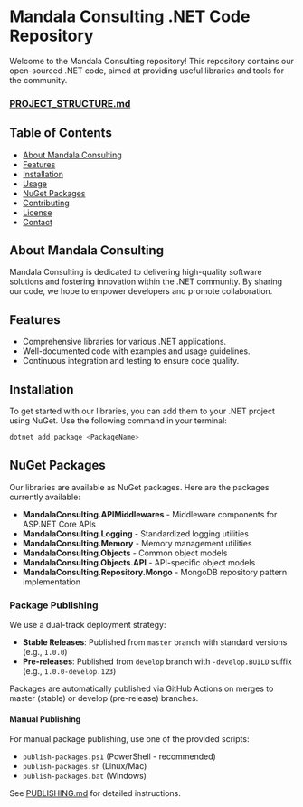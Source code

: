# Mandala Consulting .NET Code Repository

Welcome to the Mandala Consulting repository! This repository contains our open-sourced .NET code, aimed at providing useful libraries and tools for the community.

### [PROJECT_STRUCTURE.md](./PROJECT_STRUCTURE_DICTIONARY.md)

## Table of Contents

- [About Mandala Consulting](#about-mandala-consulting)
- [Features](#features)
- [Installation](#installation)
- [Usage](#usage)
- [NuGet Packages](#nuget-packages)
- [Contributing](#contributing)
- [License](#license)
- [Contact](#contact)

## About Mandala Consulting

Mandala Consulting is dedicated to delivering high-quality software solutions and fostering innovation within the .NET community. By sharing our code, we hope to empower developers and promote collaboration.

## Features

- Comprehensive libraries for various .NET applications.
- Well-documented code with examples and usage guidelines.
- Continuous integration and testing to ensure code quality.

## Installation

To get started with our libraries, you can add them to your .NET project using NuGet. Use the following command in your terminal:

```bash
dotnet add package <PackageName>
```

## NuGet Packages

Our libraries are available as NuGet packages. Here are the packages currently available:

- **MandalaConsulting.APIMiddlewares** - Middleware components for ASP.NET Core APIs
- **MandalaConsulting.Logging** - Standardized logging utilities
- **MandalaConsulting.Memory** - Memory management utilities
- **MandalaConsulting.Objects** - Common object models
- **MandalaConsulting.Objects.API** - API-specific object models
- **MandalaConsulting.Repository.Mongo** - MongoDB repository pattern implementation

### Package Publishing

We use a dual-track deployment strategy:

- **Stable Releases**: Published from `master` branch with standard versions (e.g., `1.0.0`)
- **Pre-releases**: Published from `develop` branch with `-develop.BUILD` suffix (e.g., `1.0.0-develop.123`)

Packages are automatically published via GitHub Actions on merges to master (stable) or develop (pre-release) branches.

#### Manual Publishing

For manual package publishing, use one of the provided scripts:
- `publish-packages.ps1` (PowerShell - recommended)
- `publish-packages.sh` (Linux/Mac)
- `publish-packages.bat` (Windows)

See [PUBLISHING.md](PUBLISHING.md) for detailed instructions.
